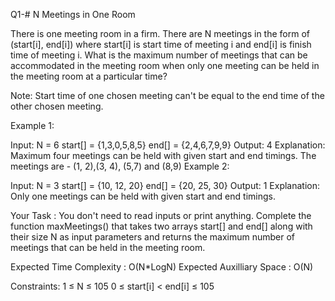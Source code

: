 Q1-# N Meetings in One Room

There is one meeting room in a firm. There are N meetings in the form of (start[i], end[i]) where start[i] is start time of meeting i and end[i] is finish time of meeting i.
What is the maximum number of meetings that can be accommodated in the meeting room when only one meeting can be held in the meeting room at a particular time?

Note: Start time of one chosen meeting can't be equal to the end time of the other chosen meeting.


Example 1:

Input:
N = 6
start[] = {1,3,0,5,8,5}
end[] =  {2,4,6,7,9,9}
Output: 
4
Explanation:
Maximum four meetings can be held with
given start and end timings.
The meetings are - (1, 2),(3, 4), (5,7) and (8,9)
Example 2:

Input:
N = 3
start[] = {10, 12, 20}
end[] = {20, 25, 30}
Output: 
1
Explanation:
Only one meetings can be held
with given start and end timings.

Your Task :
You don't need to read inputs or print anything. Complete the function maxMeetings() that takes two arrays start[] and end[] along with their size N as input parameters and returns the maximum number of meetings that can be held in the meeting room.


Expected Time Complexity : O(N*LogN)
Expected Auxilliary Space : O(N)


Constraints:
1 ≤ N ≤ 105
0 ≤ start[i] < end[i] ≤ 105
